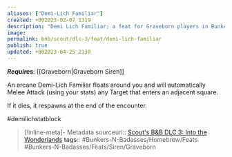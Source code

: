 ```yaml
---
aliases: ["Demi-Lich Familiar"]
created: +002023-02-07 1319
description: "Demi Lich Familiar; a feat for Graveborn players in Bunkers & Badasses."
image: 
permalink: bnb/scout/dlc-3/feat/demi-lich-familiar
publish: true
updated: +002023-04-25 2130
---
```


***Requires***: [[Graveborn|Graveborn Siren]]

An arcane Demi-Lich Familiar floats around you and will automatically Melee Attack (using your stats) any Target that enters an adjacent square. 

If it dies, it respawns at the end of the encounter.

#demilichstatblock

> [!inline-meta]- Metadata
> sourceurl:: [Scout's B&B DLC 3: Into the Wonderlands](https://docs.google.com/document/d/1MLOgrWwcLNTnP9PuXrKiLImy7SUh4hXO8arVUAlmdp0/edit)
> **tags**:: #Bunkers-N-Badasses/Homebrew/Feats #Bunkers-N-Badasses/Feats/Siren/Graveborn
